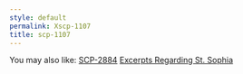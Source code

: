 ```yaml
---
style: default
permalink: Xscp-1107
title: scp-1107
---
```

You may also like:
[SCP-2884](http://scp-wiki.net/scp-2884)
[Excerpts Regarding St. Sophia](http://scp-wiki.net/excerpts-regarding-st-sophia)